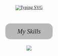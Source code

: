 <link href="https://fonts.googleapis.com/css2?family=Lexend:wght@100..900&family=VT323&display=swap" rel="stylesheet">

<a href="https://saifq.co/" target="_blank" style="outline: 0; margin: 35px; display: flex; justify-content: center; align-items: center;">
<img src="https://readme-typing-svg.herokuapp.com?font=Chakra+Petch&weight=600&size=25&duration=3000&pause=2000&color=22F888&center=true&vCenter=true&width=400&height=100&lines=Hi%2C+I'm+Saif+Quazi;I'm+a+web+developer+and+designer!;Tap+here+to+visit+my+site!" alt="Typing SVG" />
<div id="waveEmoji">👋</div>
</a>

<p id="skillTxt">My Skills</p>

<p style="text-align: center; padding-inline: 30px;">
  <a href="https://skillicons.dev">
    <img src="https://skillicons.dev/icons?i=css,html,js,py,react,vite,p5js,md,svg,windows,vscode,codepen,replit,netlify,github,git,npm,dotnet,webflow,stackoverflow,gmail,instagram,notion,arduino&perline=12" />
  </a>
</p>

<style>
    html, body {
        width: 100vw;
        height: 200vh;
        padding: 0;
        margin: 0;
    }

    * {
        font-family: 'Lexend', serif;
    }
    
    a:hover {
        text-decoration: none;
    }

    #waveEmoji {
        width: 30px;
        height: 30px;
        margin-left: -30px;
        position: relative;
        font-size: 25px;
        text-align: center;
        display: flex;
        align-items: center;
        justify: content: center;
        transform: translateY(-5px);
        transform-origin: 85% 90%; 
        animation: fadeInOut 15s ease infinite, wave 15s ease infinite;
    }

    #skillTxt {
        width: 150px;
        height: 50px;
        position: relative;
        left: 50%;
        transform: translateX(-50%);
        display: flex;
        align-items: center;
        justify-content: center;
        font-size: 20px;
        font-weight: 200;
        font-style: italic;
        border-radius: 15px;
        background-color: #00000044;
    }

    @keyframes fadeInOut {
        0% {
            opacity: 0;
        } 19% {
            opacity: 1;
        } 31% {
            opacity: 1;
        } 34% {
            opacity: 0;
        } 100% {
            opacity: 0;
        }
    }

    @keyframes wave {
        0% {
            rotate: 0deg;
        } 19% {
            rotate: 0deg;
        } 20% {
            rotate: 12deg;
        } 22% {
            rotate: -12deg;
        } 24% {
            rotate: 8deg;
        } 26% {
            rotate: -8deg;
        } 28% {
            rotate: 4deg;
        } 26% {
            rotate: -4deg;
        } 31% {
            rotate: 0deg;
        } 100% {
            rotate: 0deg;
        }
    }
</style>